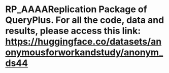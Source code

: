 # RP_AAAAReplication Package of QueryPlus. For all the code, data and results, please access this link: https://huggingface.co/datasets/anonymousforworkandstudy/anonym_ds44
